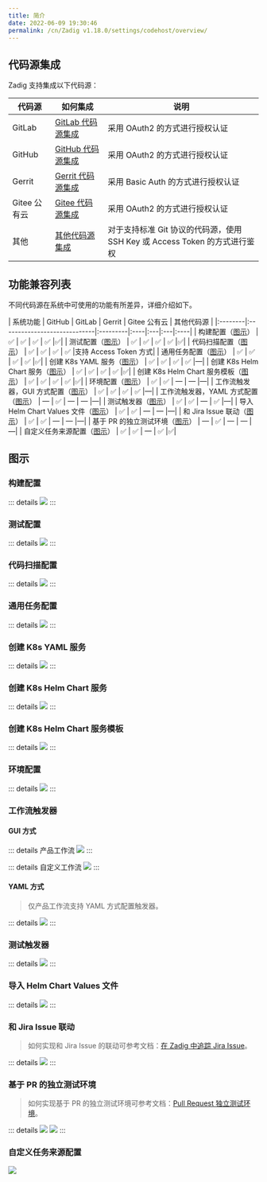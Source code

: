 ```yaml
---
title: 简介
date: 2022-06-09 19:30:46
permalink: /cn/Zadig v1.18.0/settings/codehost/overview/
---
```


## 代码源集成
Zadig 支持集成以下代码源：

| 代码源 | 如何集成 | 说明 |
|-------|---------|---|
| GitLab | [GitLab 代码源集成](/cn/Zadig%20v1.18.0/settings/codehost/gitlab/)| 采用 OAuth2 的方式进行授权认证 |
| GitHub | [GitHub 代码源集成](/cn/Zadig%20v1.18.0/settings/codehost/github/)| 采用 OAuth2 的方式进行授权认证 |
| Gerrit | [Gerrit 代码源集成](/cn/Zadig%20v1.18.0/settings/codehost/gerrit/)| 采用 Basic Auth 的方式进行授权认证 |
| Gitee 公有云 | [Gitee 代码源集成](/cn/Zadig%20v1.18.0/settings/codehost/gitee/)| 采用 OAuth2 的方式进行授权认证 |
| 其他 | [其他代码源集成](/cn/Zadig%20v1.18.0/settings/codehost/others/)|对于支持标准 Git 协议的代码源，使用 SSH Key 或 Access Token 的方式进行鉴权|

## 功能兼容列表

不同代码源在系统中可使用的功能有所差异，详细介绍如下。

| 系统功能 | GitHub | GitLab | Gerrit | Gitee 公有云 | 其他代码源 |
|:--------|:-----------------------------|:---------|:----|:---|:---|:----|
| 构建配置（[图示](#构建配置)） | ✅ | ✅ | ✅ | ✅ |✅|
| 测试配置（[图示](#测试配置)） | ✅ | ✅ | ✅ | ✅ |✅|
| 代码扫描配置（[图示](#代码扫描配置)） | ✅ | ✅ | ✅ | ✅  |支持 Access Token 方式|
| 通用任务配置（[图示](#通用任务配置)） | ✅ | ✅ | ✅ | ✅  |✅|
| 创建 K8s YAML 服务（[图示](#创建-k8s-yaml-服务)） | ✅ | ✅ | ✅ | ✅  |—|
| 创建 K8s Helm Chart 服务（[图示](#创建-k8s-helm-chart-服务)） | ✅ | ✅ | ✅ | ✅  |✅|
| 创建 K8s Helm Chart 服务模板（[图示](#创建-k8s-helm-chart-服务模板)） | ✅ | ✅ | ✅ | ✅  |✅|
| 环境配置（[图示](#环境配置)） | ✅ | ✅ | — | —  |—|
| 工作流触发器，GUI 方式配置（[图示](#gui-方式)） | ✅ | ✅ | ✅ | ✅  |—|
| 工作流触发器，YAML 方式配置（[图示](#yaml-方式)） | — | ✅ | — | —  |—|
| 测试触发器（[图示](#测试触发器)） | ✅ | ✅ | — | ✅  |—|
| 导入 Helm Chart Values 文件（[图示](#导入-helm-chart-values-文件)） | ✅ | ✅ | — | —  |—|
| 和 Jira Issue 联动（[图示](#和-jira-issue-联动)） | ✅ | ✅ | — | — |—|
| 基于 PR 的独立测试环境（[图示](#基于-pr-的独立测试环境)） | — | ✅ | — | —  |—|
| 自定义任务来源配置（[图示](#自定义任务来源配置)） | ✅ | ✅ | — | ✅ |✅|

## 图示

### 构建配置
::: details
<img src="../_images/build_config_repo.png"></img>
:::

### 测试配置
::: details
<img src="../_images/test_config_repo.png"></img>
:::

### 代码扫描配置
::: details
<img src="../_images/scan_config_repo.png"></img>
:::

### 通用任务配置
::: details
<img src="../_images/common_task_config_repo.png"></img>
:::

### 创建 K8s YAML 服务
::: details
<img src="../_images/create_k8s_service_from_repo.png"></img>
:::

### 创建 K8s Helm Chart 服务
::: details
<img src="../_images/create_helm_service_from_repo.png"></img>
:::

### 创建 K8s Helm Chart 服务模板
::: details
<img src="../_images/create_helm_template_from_repo.png"></img>
:::

### 环境配置
::: details
<img src="../_images/import_config_from_repo.png"></img>
:::

### 工作流触发器

#### GUI 方式

::: details 产品工作流
<img src="../_images/product_workflow_webhook.png"></img>
:::

::: details 自定义工作流
<img src="../_images/common_workflow_config_webhook_1.png"></img>
:::

#### YAML 方式
> 仅产品工作流支持 YAML 方式配置触发器。

::: details
<img src="../_images/yaml_webhook_config.png"></img>
:::

### 测试触发器
::: details
<img src="../_images/test_webhook_config.png"></img>
:::

### 导入 Helm Chart Values 文件
::: details
<img src="../_images/import_values_from_repo.png"></img>
:::

### 和 Jira Issue 联动

> 如何实现和 Jira Issue 的联动可参考文档：[在 Zadig 中追踪 Jira Issue](/cn/Zadig%20v1.18.0/settings/jira/#在-Zadig-中追踪-issue)。

::: details
<img src="../_images/show_jira_issue_info.png"></img>
:::

### 基于 PR 的独立测试环境

> 如何实现基于 PR 的独立测试环境可参考文档：[Pull Request 独立测试环境](/cn/Zadig%20v1.18.0/workflow/trigger/#进阶使用场景-pull-request-独立测试环境)。

::: details
<img src="../_images/webhook_status_on_gitlab.png"></img>
<img src="../_images/pr_create_env.png"></img>
:::

### 自定义任务来源配置

<img src="../_images/workflow_task_source.png"></img>
